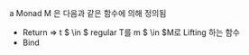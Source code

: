 ﻿a Monad M 은 다음과 같은 함수에 의해 정의됨
- Return => t $ \in $ regular T를 m $ \in $M<T>로 Lifting 하는 함수
- Bind 
